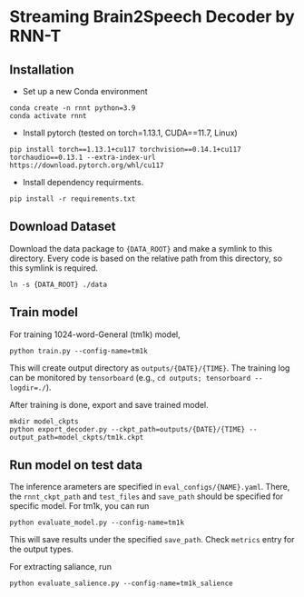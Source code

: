 # Streaming Brain2Speech Decoder by RNN-T

## Installation 

* Set up a new Conda environment
```
conda create -n rnnt python=3.9
conda activate rnnt
```

* Install pytorch (tested on torch=1.13.1, CUDA==11.7, Linux)
```
pip install torch==1.13.1+cu117 torchvision==0.14.1+cu117 torchaudio==0.13.1 --extra-index-url https://download.pytorch.org/whl/cu117
```

* Install dependency requirments.
```
pip install -r requirements.txt
```


## Download Dataset
Download the data package to `{DATA_ROOT}` and make a symlink to this directory. Every code is based on the relative path from this directory, so this symlink is required.
```
ln -s {DATA_ROOT} ./data
```

## Train model

For training 1024-word-General (tm1k) model, 

```
python train.py --config-name=tm1k
```
This will create output directory as `outputs/{DATE}/{TIME}`. The training log can be monitored by `tensorboard` (e.g., `cd outputs; tensorboard --logdir=./`).


After training is done, export and save trained model.
```
mkdir model_ckpts
python export_decoder.py --ckpt_path=outputs/{DATE}/{TIME} --output_path=model_ckpts/tm1k.ckpt
```

## Run model on test data

The inference arameters are specified in `eval_configs/{NAME}.yaml`. There, the `rnnt_ckpt_path` and `test_files` and `save_path` should be specified for specific model. For tm1k, you can run
```
python evaluate_model.py --config-name=tm1k
```
This will save results under the specified `save_path`. Check `metrics` entry for the output types.


For extracting saliance, run
```
python evaluate_salience.py --config-name=tm1k_salience

```
